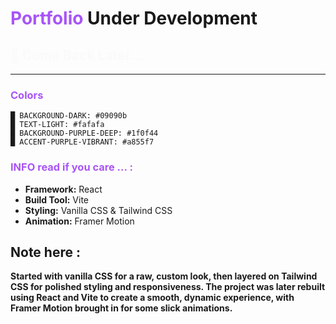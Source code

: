 # <span style="color: #a855f7">Portfolio</span> Under Development

## <span style="color: #fafafa">🚧 Come Back Later...</span>

---

### <span style="color: #a855f7">Colors</span>

```color-palette
█ BACKGROUND-DARK: #09090b
█ TEXT-LIGHT: #fafafa
█ BACKGROUND-PURPLE-DEEP: #1f0f44
█ ACCENT-PURPLE-VIBRANT: #a855f7
```

### <span style="color: #a855f7">INFO read if you care ... : </span>

- **Framework:** React
- **Build Tool:** Vite
- **Styling:** Vanilla CSS & Tailwind CSS
- **Animation:** Framer Motion

## Note here :

**Started with vanilla CSS for a raw, custom look, then layered on Tailwind CSS for polished styling and responsiveness. The project was later rebuilt using React and Vite to create a smooth, dynamic experience, with Framer Motion brought in for some slick animations.**
